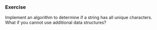 ### Exercise

Implement an algorithm to determine if a string has all unique characters. What if you cannot use additional data structures?

